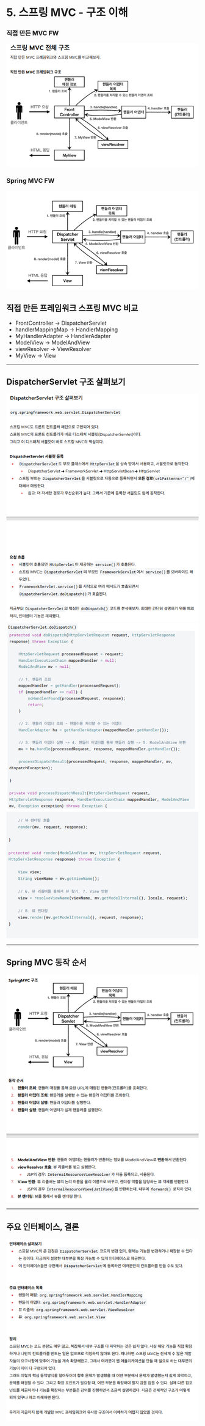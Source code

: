 # 5. 스프링 MVC - 구조 이해

### 직접 만든 MVC FW
![img.png](img/img.png)

### Spring MVC FW
![img_1.png](img/img_1.png)


## 직접 만든 프레임워크 스프링 MVC 비교
- FrontController -> DispatcherServlet
- handlerMappingMap -> HandlerMapping
- MyHandlerAdapter -> HandlerAdapter
- ModelView -> ModelAndView
- viewResolver -> ViewResolver
- MyView -> View


---

## DispatcherServlet 구조 살펴보기
![img_2.png](img/img_2.png)![img_3.png](img/img_3.png)![img_4.png](img/img_4.png)

---

## Spring MVC 동작 순서

![img_5.png](img/img_5.png)

---

## 주요 인터페이스, 결론
![img_6.png](img/img_6.png)
